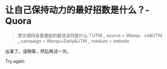 # 让自己保持动力的最好招数是什么？- Quora

> 原文保持自我激励的最佳诀窍是什么？UTM _ source = Wanqu . co&UTM _ campaign = Wanqu+Daily&UTM _ medium = website

出事了。请稍等，然后再试一次。

Try again
